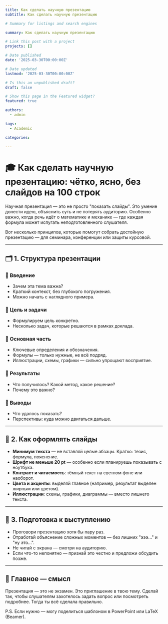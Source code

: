 ```yaml
---
title: Как сделать научную презентацию
subtitle: Как сделать научную презентацию

# Summary for listings and search engines

summary: Как сделать научную презентацию

# Link this post with a project
projects: []

# Date published
date: '2025-03-30T00:00:00Z'

# Date updated
lastmod: '2025-03-30T00:00:00Z'

# Is this an unpublished draft?
draft: false

# Show this page in the Featured widget?
featured: true

authors:
  - admin

tags:
  - Academic

categories:
  
---
```


# 🎓 Как сделать научную презентацию: чётко, ясно, без слайдов на 100 строк

Научная презентация — это не просто "показать слайды". Это умение донести идею, объяснить суть и не потерять аудиторию. Особенно важно, когда речь идёт о математике и механике — где каждая формула может испугать неподготовленного слушателя.

Вот несколько принципов, которые помогут собрать достойную презентацию — для семинара, конференции или защиты курсовой.

---

## 🗂️ 1. Структура презентации

### 🔹 Введение
- Зачем эта тема важна?
- Краткий контекст, без глубокого погружения.
- Можно начать с наглядного примера.

### 🔹 Цель и задачи
- Формулируем цель конкретно.
- Несколько задач, которые решаются в рамках доклада.

### 🔹 Основная часть
- Ключевые определения и обозначения.
- Формулы — только нужные, не всё подряд.
- Иллюстрации, схемы, графики — сильно упрощают восприятие.

### 🔹 Результаты
- Что получилось? Какой метод, какое решение?
- Почему это важно?

### 🔹 Выводы
- Что удалось показать?
- Перспективы: куда можно двигаться дальше.

---

## 🎨 2. Как оформлять слайды

- **Минимум текста** — не вставляй целые абзацы. Кратко: тезис, формула, пояснение.
- **Шрифт не меньше 20 pt** — особенно если планируешь показывать с ноутбука.
- **Контраст и читаемость**: тёмный текст на светлом фоне или наоборот.
- **Цвета и акценты**: выделяй главное (например, результат выделен жирным или цветом).
- **Иллюстрации**: схемы, графики, диаграммы — вместо лишнего текста.

---

## 🧠 3. Подготовка к выступлению

- Проговори презентацию хотя бы пару раз.
- Отработай объяснение сложных моментов — без лишних "эээ..." и "ну это...".
- Не читай с экрана — смотри на аудиторию.
- Если что-то непонятно — признай это честно и предложи обсудить позже.

---

## 🎯 Главное — смысл

Презентация — это не экзамен. Это приглашение в твою тему. Сделай так, чтобы слушателям захотелось задать вопрос или посмотреть подробнее. Тогда ты всё сделала правильно.

P.S. Если нужно — могу поделиться шаблоном в PowerPoint или LaTeX (Beamer).


